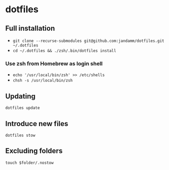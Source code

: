# dotfiles

## Full installation

- `git clone --recurse-submodules git@github.com:jandamm/dotfiles.git ~/.dotfiles`
- `cd ~/.dotfiles && ./zsh/.bin/dotfiles install`

### Use zsh from Homebrew as login shell

- `echo '/usr/local/bin/zsh' >> /etc/shells`
- `chsh -s /usr/local/bin/zsh`

## Updating

`dotfiles update`

## Introduce new files

`dotfiles stow`

## Excluding folders

`touch $folder/.nostow`
